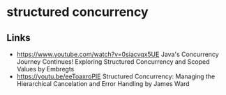 # structured concurrency 

## Links 

- https://www.youtube.com/watch?v=0siacvqx5UE  Java's Concurrency Journey Continues! Exploring Structured Concurrency and Scoped Values by Embregts
- https://youtu.be/eeToaxroPIE  Structured Concurrency: Managing the Hierarchical Cancelation and Error Handling by James Ward 
